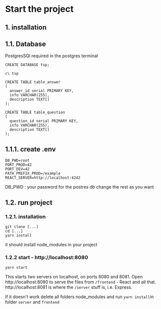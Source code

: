 # Start the project 

## 1. installation

## 1.1. Database

PostgresSQl required
in the postgres terminal

```
CREATE DATABASE tsp;

c\ tsp

CREATE TABLE table_answer
(
  answer_id serial PRIMARY KEY,
  info VARCHAR(255),
  description TEXT[]
);

CREATE TABLE table_question
(
  question_id serial PRIMARY KEY,
  info VARCHAR(255),
  description TEXT[]
);
```

## 1.1.1. create .env 

```
DB_PWD=root
PORT_PROD=42
PORT_DEV=42
PATH_PREFIX_PROD=/example
REACT_SERVER=http://localhost:4242
```

DB_PWD : your password for the postres db
change the rest as you want 

## 1.2. run project

### 1.2.1. installation
```
git clone [...]
cd [...]
yarn install 
```
it should install node_modules in your project

### 1.2.2 start - http://localhost:8080
```
yarn start
```
This starts _two_ servers on localhost, on ports 8080 and 8081. 
Open http://localhost:8080 to serve the files from `/frontend` - React and all that. 
http://localhost:8081 is where the `/server` stuff is, i.e. Express.


If it doesn't work delete all folders node_modules and run `yarn install`in folder `server` and `frontend`

